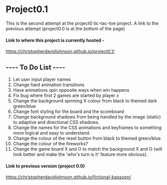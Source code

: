 # Project0.1

This is the second attempt at the project0 tic-tac-toe project. A link to the previous attempt (project0.0 is at the bottom of the page)

#### Link to where this project is currently hosted -
https://christopherdavidjohnson.github.io/project0.1/

##  ---- To Do List ----


1. Let user input player names
2. Change hard animation transitions
4. Have animations spin opposite ways when win happens
3. Fix bug where first 2 games are started by player x
5. Change the background spinning X colour from black to themed dark green/blue
6. Change font styling for the board and the scoreboard
7. Change background shadows from being handled by the image (static) to adaptive and directional CSS shadows.
8. Change the names for the CSS animations and keyframes to something more logical and easy to understand.
9. Change the colour of the reset button from black to themed green/blue
10. Change the colour of the fireworks?
11. Change the game board X and O to match the background X and O (will look better and make the 'who's turn is it' feature more obvious).



#### Link to previous version (project 0.0)
https://christopherdavidjohnson.github.io/fictional-bassoon/
